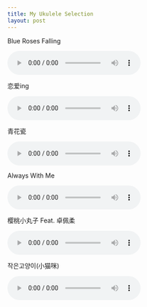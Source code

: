 ```yaml
---
title: My Ukulele Selection
layout: post
---
```




<p>Blue Roses Falling</p>

<audio src="http://7xo4c2.com1.z0.glb.clouddn.com/brf.mp3" controls=""></audio>

<p>恋爱ing</p>

<audio src="http://7xo4c2.com1.z0.glb.clouddn.com/lianaiing.mp3" controls=""></audio>

<p>青花瓷</p>

<audio src="http://qiniuuwmp3.changba.com/477587492.mp3" controls=""></audio>

<p>Always With Me</p>

<audio src="http://7xo4c2.com1.z0.glb.clouddn.com/awm.mp3" controls=""></audio>

<p>樱桃小丸子 Feat. 卓佩柔</p>

<audio src="http://7xo4c2.com1.z0.glb.clouddn.com/momoko.mp3" controls=""></audio>

<p>작은고양이(小猫咪)</p>

<audio src="http://7xo4c2.com1.z0.glb.clouddn.com/meow.mp3" controls=""></audio>





